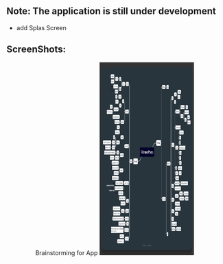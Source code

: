 ## Note: The application is still under development
- add Splas Screen

## ScreenShots:
<p align="center">
  Brainstorming for App
  <img src="img/brainstorming.png" height="450" width="220">
</p>

